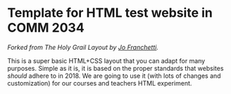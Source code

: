 # Template for HTML test website in COMM 2034

*Forked from The Holy Grail Layout by [Jo Franchetti](https://twitter.com/ThisIsJoFrank).*

This is a super basic HTML+CSS layout that you can adapt for many purposes. Simple as it is, it is based on the proper standards that websites *should* adhere to in 2018. We are going to use it (with lots of changes and customization) for our courses and teachers HTML experiment.

